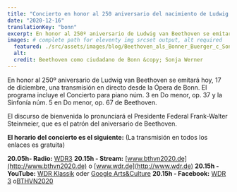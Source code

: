 ```yaml
---
title: "Concierto en honor al 250 aniversario del nacimiento de Ludwig van Beethoven"
date: "2020-12-16"
translationKey: "bonn"
excerpt: En honor al 250º aniversario de Ludwig van Beethoven se emitará hoy, 17 de diciembre, una transmisión en directo desde la Ópera de Bonn.
images: # complete path for eleventy img srcset output, alt required
  featured: ./src/assets/images/blog/Beethoven_als_Bonner_Buerger_c_Sonja_Werner1.jpg
  alt:
  credit: Beethoven como ciudadano de Bonn &copy; Sonja Werner
---
```


En honor al 250º aniversario de Ludwig van Beethoven se emitará hoy, 17 de diciembre, una transmisión en directo desde la Ópera de Bonn. El programa incluye el Concierto para piano núm. 3 en Do menor, op. 37 y la Sinfonía núm. 5 en Do menor, op. 67 de Beethoven.

El discurso de bienvenida lo pronunciará el Presidente Federal Frank-Walter Steinmeier, que es el patrón del aniversario de Beethoven.

**El horario del concierto es el siguiente:** (La transmisión en todos los enlaces es gratuita)

**20.05h- Radio:** [WDR3](https://www1.wdr.de/radio/wdr3/index.html) **20.15h - Stream:** [www.bthvn2020.de](http://www.bthvn2020.de) o [www.wdr.de](http://www.wdr.de) **20.15h - YouTube:** [WDR Klassik](https://www.youtube.com/wdrklassik) oder [Google Arts&Culture](https://www.youtube.com/channel/UCGn7dlcAmH44GqycKa_3ssA) **20.15h - Facebook:** [WDR 3](https://de-de.facebook.com/wdr3) o[BTHVN2020](http://www.facebook.com/BTHVN2020)
